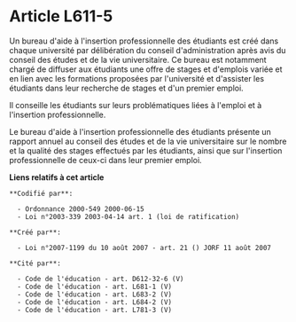 # Article L611-5

Un bureau d'aide à l'insertion professionnelle des étudiants est créé dans chaque université par délibération du conseil
d'administration après avis du conseil des études et de la vie universitaire. Ce bureau est notamment chargé de diffuser aux
étudiants une offre de stages et d'emplois variée et en lien avec les formations proposées par l'université et d'assister les
étudiants dans leur recherche de stages et d'un premier emploi.

Il conseille les étudiants sur leurs problématiques liées à l'emploi et à l'insertion professionnelle.

Le bureau d'aide à l'insertion professionnelle des étudiants présente un rapport annuel au conseil des études et de la vie
universitaire sur le nombre et la qualité des stages effectués par les étudiants, ainsi que sur l'insertion professionnelle
de ceux-ci dans leur premier emploi.

**Liens relatifs à cet article**

	**Codifié par**:

	  - Ordonnance 2000-549 2000-06-15
	  - Loi n°2003-339 2003-04-14 art. 1 (loi de ratification)

	**Créé par**:

	  - Loi n°2007-1199 du 10 août 2007 - art. 21 () JORF 11 août 2007

	**Cité par**:

	  - Code de l'éducation - art. D612-32-6 (V)
	  - Code de l'éducation - art. L681-1 (V)
	  - Code de l'éducation - art. L683-2 (V)
	  - Code de l'éducation - art. L684-2 (V)
	  - Code de l'éducation - art. L781-3 (V)
